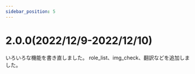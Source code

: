 ```yaml
---
sidebar_position: 5
---
```


# 2.0.0(2022/12/9-2022/12/10)

いろいろな機能を書き直しました。
role_list、img_check、翻訳などを追加しました。
